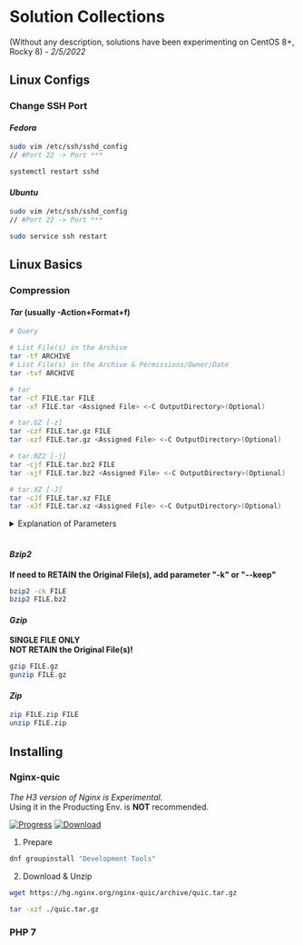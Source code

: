 # Solution Collections
(Without any description, solutions have been experimenting on CentOS 8+, Rocky 8) - *2/5/2022*

## Linux Configs

### **Change SSH Port**
####  *Fedora*
```Bash
sudo vim /etc/ssh/sshd_config
// #Port 22 -> Port ***

systemctl restart sshd
```

####  *Ubuntu*
```Bash
sudo vim /etc/ssh/sshd_config
// #Port 22 -> Port ***

sudo service ssh restart
```


## Linux Basics

### **Compression**
#### *Tar* (usually -Action+Format+f)
```Bash
# Query

# List File(s) in the Archive
tar -tf ARCHIVE
# List File(s) in the Archive & Permissions/Owner/Date
tar -tvf ARCHIVE
```
```Bash
# tar
tar -cf FILE.tar FILE
tar -xf FILE.tar <Assigned File> <-C OutputDirectory>(Optional)
```
```Bash
# tar.GZ [-z]
tar -czf FILE.tar.gz FILE
tar -xzf FILE.tar.gz <Assigned File> <-C OutputDirectory>(Optional)
```
```Bash
# tar.BZ2 [-j]
tar -cjf FILE.tar.bz2 FILE
tar -xjf FILE.tar.bz2 <Assigned File> <-C OutputDirectory>(Optional)
```
```Bash
# tar.XZ [-J]
tar -cJf FILE.tar.xz FILE
tar -xJf FILE.tar.xz <Assigned File> <-C OutputDirectory>(Optional)
```
<details>
<summary>Explanation of Parameters</summary>
-c: Create<br>
-x: Decompress<br>
-f: Followed by the files to be processed<br>
-t: Show Content(s) in the archive<br>
-r: Add file(s) to a Tarball<br>
-u: Update files in the archive<br>
-v: Show all progresses<br>
-f: Assign a archive<br>
-C: Jump to an assigned directory<br>
-P: Reserve the properties and permissions<br>
-N: Only save the files newer than DATE-OR-FILE<br>
--exclude=FILE: Exclude FILE<br>
--remove-files: Add and delete
</details><br>

#### *Bzip2*
**If need to RETAIN the Original File(s), add parameter "-k" or "--keep"**
```Bash
bzip2 -ck FILE
bzip2 FILE.bz2
```
#### *Gzip*
**SINGLE FILE ONLY**  
**NOT RETAIN the Original File(s)!**
```Bash
gzip FILE.gz
gunzip FILE.gz
```
#### *Zip*
```Bash
zip FILE.zip FILE
unzip FILE.zip
```


## Installing

### **Nginx-quic**
*The H3 version of Nginx is Experimental.* \
Using it in the Producting Env. is **NOT** recommended.

[![Progress](https://img.shields.io/badge/Progress-blue "Developing Log")](https://hg.nginx.org/nginx-quic/) [![Download](https://img.shields.io/badge/Download-green "Download Link")](https://hg.nginx.org/nginx-quic/archive/quic.tar.gz)

1. Prepare
```bash
dnf groupinstall "Development Tools"
```
2. Download & Unzip
```bash
wget https://hg.nginx.org/nginx-quic/archive/quic.tar.gz

tar -xzf ./quic.tar.gz
```

### **PHP 7**